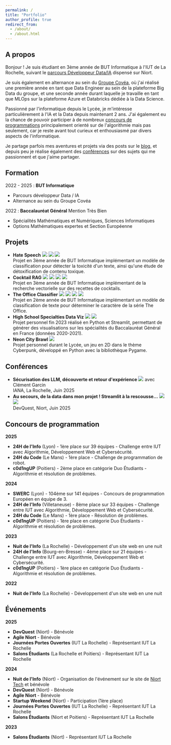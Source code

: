 ```yaml
---
permalink: /
title: "Portfolio"
author_profile: true
redirect_from: 
  - /about/
  - /about.html
---
```

  
A propos
------
Bonjour ! Je suis étudiant en 3ème année de BUT Informatique à l'IUT de La Rochelle, suivant le [parcours Développeur Data/IA](https://www.iut-larochelle.fr/formations/departement-informatique/parcours-c-administration-gestion-et-exploitation-des-donnees-niort) dispensé sur Niort.

Je suis également en alternance au sein du [Groupe Covéa](https://www.covea.com/fr), où j'ai réalisé une première année en tant que Data Engineer au sein de la plateforme Big Data du groupe, et une seconde année durant laquelle je travaille en tant que MLOps sur la plateforme Azure et Databricks dédiée à la Data Science.  

Passionné par l'informatique depuis le Lycée, je m'intéresse particulièrement à l'IA et la Data depuis maintenant 2 ans. J'ai également eu la chance de pouvoir participer à de nombreux [concours de programmations](#concours-de-programmation) principalement orienté sur de l'algorithmie mais pas seulement, car je reste avant tout curieux et enthousiasmé par divers aspects de l'informatique.

Je partage parfois mes aventures et projets via des posts sur le [blog](https://nirs123.github.io/blog/), et depuis peu je réalise également des [conférences](#conférences) sur des sujets qui me passionnent et que j'aime partager.

Formation
------
2022 - 2025 : **BUT Informatique**
- Parcours développeur Data / IA
- Alternance au sein du Groupe Covéa

2022 : **Baccalauréat Général** Mention Très Bien
- Spécialités Mathématiques et Numériques, Sciences Informatiques
- Options Mathématiques expertes et Section Européenne

Projets
------
- **Hate Speech** [![](https://img.shields.io/badge/GitHub-purple
)](https://github.com/Nirs123/hate-speech) [![](https://img.shields.io/badge/rapport--md-green
)](https://github.com/Nirs123/hate-speech/blob/main/rapport.md) [![](https://img.shields.io/badge/rapport--pdf-gree
)](https://github.com/Nirs123/hate-speech/blob/main/rapport.pdf) <br/> Projet en 3ème année de BUT Informatique implémentant un modèle de classification pour détecter la toxicité d'un texte, ainsi qu'une étude de détoxification de contenu toxique.
- **Cocktail RAG** [![](https://img.shields.io/badge/GitHub-purple
)](https://github.com/Nirs123/cocktail-rag) [![](https://img.shields.io/badge/demo-orange
)](https://cocktail-rag.streamlit.app/) [![](https://img.shields.io/badge/rapport--md-green
)](https://github.com/Nirs123/cocktail-rag/blob/main/rapport.md) [![](https://img.shields.io/badge/rapport--pdf-gree
)](https://github.com/Nirs123/cocktail-rag/blob/main/rapport.pdf)  <br/> Projet en 3ème année de BUT Informatique implémentant de la recherche vectorielle sur des recettes de cocktails.
- **The Office Classifier** [![](https://img.shields.io/badge/GitHub-purple
)](https://github.com/Nirs123/the-office-classifier) [![](https://img.shields.io/badge/demo-orange
)](https://the-office-classifier.streamlit.app/) [![](https://img.shields.io/badge/rapport--md-green
)](https://github.com/Nirs123/the-office-classifier/blob/main/rapport.md) [![](https://img.shields.io/badge/rapport--pdf-gree
)](https://github.com/Nirs123/the-office-classifier/blob/main/rapport.pdf) <br/> Projet en 2ème année de BUT Informatique implémentant un modèle de classification de texte pour déterminer le caractère de la série The Office.
- **High School Specialties Data Viz** [![](https://img.shields.io/badge/GitHub-purple
)](https://github.com/Nirs123/high-school-specialties-data-viz) [![](https://img.shields.io/badge/demo-orange
)](https://data-viz-spe.streamlit.app/) <br/> Projet personnel fin 2023 réalisé en Python et Streamlit, permettant de générer des visualisations sur les spécialités du Baccalauréat Général en France (données 2020-2021).
- **Neon City Brawl** [![](https://img.shields.io/badge/GitHub-purple
)](https://github.com/Nirs123/neon-city-brawl) <br/> Projet personnel durant le Lycée, un jeu en 2D dans le thème Cyberpunk, développé en Python avec la bibliothèque Pygame.  

Conférences
------
- **Sécurisation des LLM, découverte et retour d'expérience** [![](https://img.shields.io/badge/Slides-yellow
)](https://docs.google.com/presentation/d/1I0lXITrSzWCeVWdKbb4AH1k0gMRPymJQ) avec Clément Garcin <br> IANA, La Rochelle, Juin 2025
- **Au secours, de la data dans mon projet ! Streamlit à la rescousse...** [![](https://img.shields.io/badge/Slides-yellow
)](https://docs.google.com/presentation/d/1TdH_o1U1TDgzRZlTSapJL2ID0O8Nq8Xp) [![](https://img.shields.io/badge/Replay-red
)](https://www.youtube.com/watch?v=t7XOXxFVmOo) <br> DevQuest, Niort, Juin 2025

Concours de programmation
------
**2025**
- **24H de l'Info** (Lyon) - 1ère place sur 39 équipes - Challenge entre IUT avec Algorithmie, Développement Web et Cybersécurité.
- **24H du Code** (Le Mans) - 1ère place - Challenge de programmation de robot.
- **c0d1ngUP** (Poitiers) - 2ème place en catégorie Duo Étudiants - Algorithmie et résolution de problèmes.

**2024**
- **SWERC** (Lyon) - 104ème sur 141 équipes - Concours de programmation Européen en équipe de 3.
- **24H de l'Info** (Villetaneuse) - 8ème place sur 33 équipes - Challenge entre IUT avec Algorithmie, Développement Web et Cybersécurité.
- **24H du Code** (Le Mans) - 1ère place - Résolution de problèmes.
- **c0d1ngUP** (Poitiers) - 1ère place en catégorie Duo Étudiants - Algorithmie et résolution de problèmes.

**2023**
- **Nuit de l'Info** (La Rochelle) - Développement d'un site web en une nuit
- **24H de l'Info** (Bourg-en-Bresse) - 4ème place sur 21 équipes - Challenge entre IUT avec Algorithmie, Développement Web et Cybersécurité.
- **c0d1ngUP** (Poitiers) - 1ère place en catégorie Duo Étudiants - Algorithmie et résolution de problèmes.

**2022**
- **Nuit de l'Info** (La Rochelle) - Développement d'un site web en une nuit

Événements
------
**2025**
- **DevQuest** (Niort) - Bénévole
- **Agile Niort** - Bénévole
- **Journées Portes Ouvertes** (IUT La Rochelle) - Représentant IUT La Rochelle
- **Salons Étudiants** (La Rochelle et Poitiers) - Représentant IUT La Rochelle

**2024**
- **Nuit de l'Info** (Niort) - Organisation de l'événement sur le site de [Niort Tech](https://niort-tech.fr/) et bénévole
- **DevQuest** (Niort) - Bénévole
- **Agile Niort** - Bénévole
- **Startup Weekend** (Niort) - Participation (1ère place)
- **Journées Portes Ouvertes** (IUT La Rochelle) - Représentant IUT La Rochelle
- **Salons Étudiants** (Niort et Poitiers) - Représentant IUT La Rochelle

**2023**
- **Salons Étudiants** (Niort) - Représentant IUT La Rochelle
